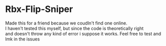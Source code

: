# Rbx-Flip-Sniper
Made this for a friend because we coudln't find one online. <br/>
I haven't tested this myself, but since the code is theoretically right <br/>
and doesn't throw any kind of error i suppose it works. Feel free to test and lmk in the issues
